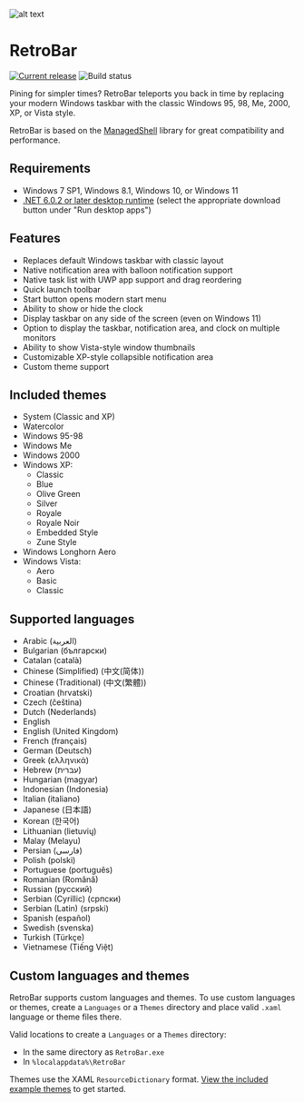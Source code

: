 ﻿![alt text](https://raw.githubusercontent.com/dremin/retrobar/master/retrobar-preview.png "RetroBar")

# RetroBar
[![Current release](https://img.shields.io/github/v/release/dremin/RetroBar)](https://github.com/dremin/RetroBar/releases/latest) ![Build status](https://github.com/dremin/RetroBar/workflows/RetroBar/badge.svg)

Pining for simpler times? RetroBar teleports you back in time by replacing your modern Windows taskbar with the classic Windows 95, 98, Me, 2000, XP, or Vista style.

RetroBar is based on the [ManagedShell](https://github.com/cairoshell/ManagedShell) library for great compatibility and performance.

## Requirements
- Windows 7 SP1, Windows 8.1, Windows 10, or Windows 11
- [.NET 6.0.2 or later desktop runtime](https://dotnet.microsoft.com/download/dotnet/6.0/runtime) (select the appropriate download button under "Run desktop apps")

## Features
- Replaces default Windows taskbar with classic layout
- Native notification area with balloon notification support
- Native task list with UWP app support and drag reordering
- Quick launch toolbar
- Start button opens modern start menu
- Ability to show or hide the clock
- Display taskbar on any side of the screen (even on Windows 11)
- Option to display the taskbar, notification area, and clock on multiple monitors
- Ability to show Vista-style window thumbnails
- Customizable XP-style collapsible notification area
- Custom theme support

## Included themes
- System (Classic and XP)
- Watercolor
- Windows 95-98
- Windows Me
- Windows 2000
- Windows XP:
  - Classic
  - Blue
  - Olive Green
  - Silver
  - Royale
  - Royale Noir
  - Embedded Style
  - Zune Style
- Windows Longhorn Aero
- Windows Vista:
  - Aero
  - Basic
  - Classic

## Supported languages
- Arabic (العربية)
- Bulgarian (български)
- Catalan (català)
- Chinese (Simplified) (中文(简体))
- Chinese (Traditional) (中文(繁體))
- Croatian (hrvatski)
- Czech (čeština)
- Dutch (Nederlands)
- English
- English (United Kingdom)
- French (français)
- German (Deutsch)
- Greek (ελληνικά)
- Hebrew (עברית)
- Hungarian (magyar)
- Indonesian (Indonesia)
- Italian (italiano)
- Japanese (日本語)
- Korean (한국어)
- Lithuanian (lietuvių)
- Malay (Melayu)
- Persian (فارسی)
- Polish (polski)
- Portuguese (português)
- Romanian (Română)
- Russian (русский)
- Serbian (Cyrillic) (српски)
- Serbian (Latin) (srpski)
- Spanish (español)
- Swedish (svenska)
- Turkish (Türkçe)
- Vietnamese (Tiếng Việt)

## Custom languages and themes
RetroBar supports custom languages and themes. To use custom languages or themes, create a `Languages` or a `Themes` directory and place valid `.xaml` language or theme files there.

Valid locations to create a `Languages` or a `Themes` directory:
- In the same directory as `RetroBar.exe`
- In `%localappdata%\RetroBar`

Themes use the XAML `ResourceDictionary` format. [View the included example themes](https://github.com/dremin/RetroBar/tree/master/RetroBar/Themes) to get started.
